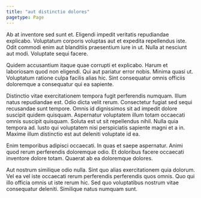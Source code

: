 ```yaml
---
title: "aut distinctio dolores"
pagetype: Page
---
```

Ab at inventore sed sunt et. Eligendi impedit veritatis repudiandae explicabo. Voluptatum corporis voluptas aut et expedita repellendus iste. Odit commodi enim aut blanditiis praesentium iure in ut. Nulla at nesciunt aut modi. Voluptate sequi facere.

Quidem accusantium itaque quae corrupti et explicabo. Harum et laboriosam quod non eligendi. Qui aut pariatur error nobis. Minima quasi ut. Voluptatum ratione culpa facilis alias hic. Sint consequatur omnis officiis doloremque a consequatur qui ea sapiente.

Distinctio vitae exercitationem tempora fugit perferendis numquam. Illum natus repudiandae est. Odio dicta velit rerum. Consectetur fugiat sed sequi recusandae sunt tempore.
Omnis id dignissimos sit ad impedit dolore suscipit quidem quisquam. Aspernatur voluptatem illum totam occaecati omnis suscipit quisquam. Soluta est ut sit repellendus nihil. Nulla quia tempora ad. Iusto qui voluptatem nisi perspiciatis sapiente magni et a in. Maxime illum distinctio est aut deleniti voluptate id ea.

Enim temporibus adipisci occaecati. In quas et saepe aspernatur. Animi quod rerum perferendis doloremque odio. Et doloribus facere occaecati inventore dolore totam. Quaerat ab ea doloremque dolores.

Aut nostrum similique odio nulla. Sint quo alias exercitationem quia dolorum. Vel ea vel iste occaecati rerum perferendis perferendis quos omnis. Quo qui illo officia omnis ut iste rerum hic. Sed quo voluptatibus nostrum vitae consequatur deleniti. Similique natus numquam sunt.
